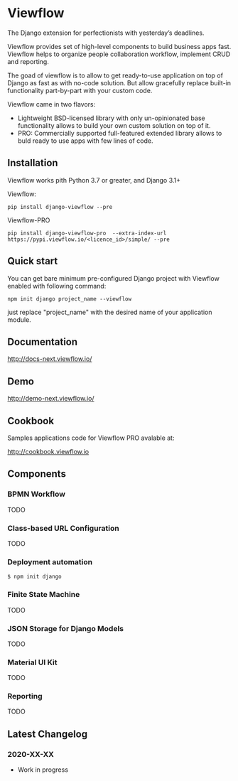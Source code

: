 # Viewflow

The Django extension for perfectionists with yesterday’s deadlines.

Viewflow provides set of high-level components to build business apps fast. 
Viewflow helps to organize people collaboration workflow, implement CRUD and reporting.

The goad of viewflow is to allow to get ready-to-use application on top of Django as fast as with no-code solution. But allow gracefully replace built-in functionality part-by-part with your custom code.

Viewflow came in two flavors: 
  - Lightweight BSD-licensed library with only un-opinionated base functionality allows to build your own custom solution on top of it.
  - PRO: Commercially supported full-featured extended library allows to buld ready to use apps with few lines of code. 

## Installation

Viewflow works pith Python 3.7 or greater, and Django 3.1+

Viewflow:

    pip install django-viewflow --pre

Viewflow-PRO

    pip install django-viewflow-pro  --extra-index-url https://pypi.viewflow.io/<licence_id>/simple/ --pre

## Quick start

You can get bare minimum pre-configured Django project with Viewflow enabled
with following command:

    npm init django project_name --viewflow

just replace "project_name"  with the desired name of your application module.

## Documentation

http://docs-next.viewflow.io/


## Demo

http://demo-next.viewflow.io/

## Cookbook

Samples applications code for Viewflow PRO avalable at:

http://cookbook.viewflow.io

## Components

### BPMN Workflow

TODO

### Class-based URL Configuration

TODO

### Deployment automation

    $ npm init django

### Finite State Machine

TODO

### JSON Storage for Django Models

TODO

### Material UI Kit

TODO

### Reporting

TODO


## Latest Changelog

### 2020-XX-XX

  * Work in progress
